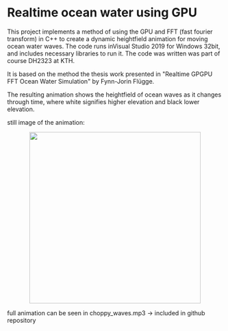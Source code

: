# Realtime ocean water using GPU 

This project implements a method of using the GPU and FFT (fast fourier transform) in C++ to create a dynamic heightfield animation for moving ocean water waves. 
The code runs inVisual Studio 2019 for Windows 32bit, and includes necessary libraries to run it. The code was written was part of course DH2323 at KTH. 

It is based on the method the thesis work presented in "Realtime GPGPU FFT Ocean Water Simulation" by Fynn-Jorin Flügge. 

The resulting animation shows the heightfield of ocean waves as it changes through time, where white signifies higher elevation and black lower elevation. 

still image of the animation: 

<p align="center">
  <img width=400 height=400 src="https://user-images.githubusercontent.com/25433576/136050214-21973ecb-ff7a-4a60-b433-c564af6f145b.png" />
</p>


full animation can be seen in choppy_waves.mp3 -> included in github repository






